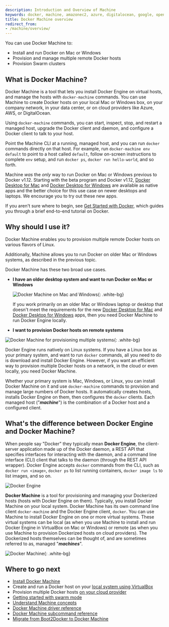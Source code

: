 ```yaml
---
description: Introduction and Overview of Machine
keywords: docker, machine, amazonec2, azure, digitalocean, google, openstack, rackspace, softlayer, virtualbox, vmwarefusion, vmwarevcloudair, vmwarevsphere, exoscale
title: Docker Machine overview
redirect_from:
- /machine/overview/
---
```


You can use Docker Machine to:

* Install and run Docker on Mac or Windows
* Provision and manage multiple remote Docker hosts
* Provision Swarm clusters

## What is Docker Machine?

Docker Machine is a tool that lets you install Docker Engine on virtual hosts,
and manage the hosts with `docker-machine` commands. You can use Machine to
create Docker hosts on your local Mac or Windows box, on your company network,
in your data center, or on cloud providers like Azure, AWS, or DigitalOcean.

Using `docker-machine` commands, you can start, inspect, stop, and restart a
managed host, upgrade the Docker client and daemon, and configure a Docker
client to talk to your host.

Point the Machine CLI at a running, managed host, and you can run `docker`
commands directly on that host. For example, run `docker-machine env default` to
point to a host called `default`, follow on-screen instructions to complete
`env` setup, and run `docker ps`, `docker run hello-world`, and so forth.

Machine _was_ the _only_ way to run Docker on Mac or Windows previous to Docker
v1.12. Starting with the beta program and Docker v1.12,
[Docker Desktop for Mac](../desktop/mac/index.md) and
[Docker Desktop for Windows](../desktop/windows/index.md) are available as native apps and the
better choice for this use case on newer desktops and laptops. We encourage you
to try out these new apps.

If you aren't sure where to begin, see [Get Started with Docker](../get-started/index.md),
which guides you through a brief end-to-end tutorial on Docker.

## Why should I use it?

Docker Machine enables you to provision multiple remote Docker hosts on various
flavors of Linux.

Additionally, Machine allows you to run Docker on older Mac or Windows systems,
as described in the previous topic.

Docker Machine has these two broad use cases.

* **I have an older desktop system and want to run Docker on Mac or Windows**

  ![Docker Machine on Mac and Windows](img/machine-mac-win.png){: .white-bg}

  If you work primarily on an older Mac or Windows laptop or desktop that doesn't meet the requirements for the new [Docker Desktop for Mac](../desktop/mac/index.md) and [Docker Desktop for Windows](../desktop/windows/index.md) apps, then you need Docker Machine to run Docker Engine locally.

*  **I want to provision Docker hosts on remote systems**

  ![Docker Machine for provisioning multiple systems](img/provision-use-case.png){: .white-bg}

  Docker Engine runs natively on Linux systems. If you have a Linux box as your
  primary system, and want to run `docker` commands, all you need to do is
  download and install Docker Engine. However, if you want an efficient way to
  provision multiple Docker hosts on a network, in the cloud or even locally,
  you need Docker Machine.

  Whether your primary system is Mac, Windows, or Linux, you can install Docker
  Machine on it and use `docker-machine` commands to provision and manage large
  numbers of Docker hosts. It automatically creates hosts, installs Docker
  Engine on them, then configures the `docker` clients. Each managed host
  ("**_machine_**") is the combination of a Docker host and a configured client.

## What's the difference between Docker Engine and Docker Machine?

When people say "Docker" they typically mean **Docker Engine**, the
client-server application made up of the Docker daemon, a REST API that
specifies interfaces for interacting with the daemon, and a command line
interface (CLI) client that talks to the daemon (through the REST API wrapper).
Docker Engine accepts `docker` commands from the CLI, such as
`docker run <image>`, `docker ps` to list running containers, `docker image ls`
to list images, and so on.

![Docker Engine](img/engine.png)

**Docker Machine** is a tool for provisioning and managing your Dockerized hosts
(hosts with Docker Engine on them). Typically, you install Docker Machine on
your local system. Docker Machine has its own command line client
`docker-machine` and the Docker Engine client, `docker`. You can use Machine to
install Docker Engine on one or more virtual systems. These virtual systems can
be local (as when you use Machine to install and run Docker Engine in VirtualBox
on Mac or Windows) or remote (as when you use Machine to provision Dockerized
hosts on cloud providers). The Dockerized hosts themselves can be thought of,
and are sometimes referred to as, managed "**_machines_**".

![Docker Machine](img/machine.png){: .white-bg}

## Where to go next

- [Install Docker Machine](install-machine.md)
- Create and run a Docker host on your [local system using VirtualBox](get-started.md)
- Provision multiple Docker hosts [on your cloud provider](get-started-cloud.md)
- [Getting started with swarm mode](../engine/swarm/swarm-tutorial/index.md)
- [Understand Machine concepts](concepts.md)
- [Docker Machine driver reference](drivers/index.md)
- [Docker Machine subcommand reference](reference/index.md)
- [Migrate from Boot2Docker to Docker Machine](migrate-to-machine.md)
